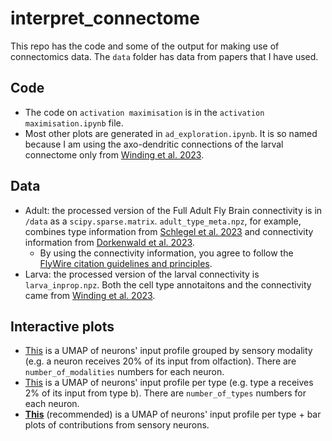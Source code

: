 # interpret_connectome
This repo has the code and some of the output for making use of connectomics data. The `data` folder has data from papers that I have used. 

## Code 
- The code on `activation maximisation` is in the `activation maximisation.ipynb` file.
- Most other plots are generated in `ad_exploration.ipynb`. It is so named because I am using the axo-dendritic connections of the larval connectome only from [Winding et al. 2023](https://www.science.org/doi/10.1126/science.add9330). 

## Data 
- Adult: the processed version of the Full Adult Fly Brain connectivity is in `/data` as a `scipy.sparse.matrix`. `adult_type_meta.npz`, for example, combines type information from [Schlegel et al. 2023](https://www.biorxiv.org/content/10.1101/2023.06.27.546055v2) and connectivity information from [Dorkenwald et al. 2023](https://www.biorxiv.org/content/10.1101/2023.06.27.546656v2).
  - By using the connectivity information, you agree to follow the [FlyWire citation guidelines and principles](https://codex.flywire.ai/api/download).
- Larva: the processed version of the larval connectivity is `larva_inprop.npz`. Both the cell type annotaitons and the connectivity came from [Winding et al. 2023](https://www.science.org/doi/10.1126/science.add9330). 

## Interactive plots 
- [This](https://yijieyin.github.io/interpret_connectome/htmls/interactive_umap_from_senses_by_type.html) is a UMAP of neurons' input profile grouped by sensory modality (e.g. a neuron receives 20% of its input from olfaction). There are `number_of_modalities` numbers for each neuron. 
- [This](https://yijieyin.github.io/interpret_connectome/htmls/interactive_umap_all_input_by_type.html) is a UMAP of neurons' input profile per type (e.g. type a receives 2% of its input from type b). There are `number_of_types` numbers for each neuron. 
- [**This**](https://yijieyin.github.io/interpret_connectome/htmls/interactive_umap_all_input_by_type_with_bars.html) (recommended) is a UMAP of neurons' input profile per type + bar plots of contributions from sensory neurons. 

